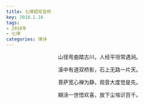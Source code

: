 ```yaml
---
title: 七律题观音桥
key: 2018.1.16
tags: 
- 2018年 
- 七律
categories: 律诗
---
```


<p align="center">山径弯曲踏古川，人经平坦常遇涧。
</p>
<p align="center">溪中有道双桥影，石上无路一片天。
</p>
<p align="center">菩萨宽心禅为静，观音大度觉是先。
</p>
<p align="center">糊涂一世悟欢喜，放下尘埃识百千。
</p>
